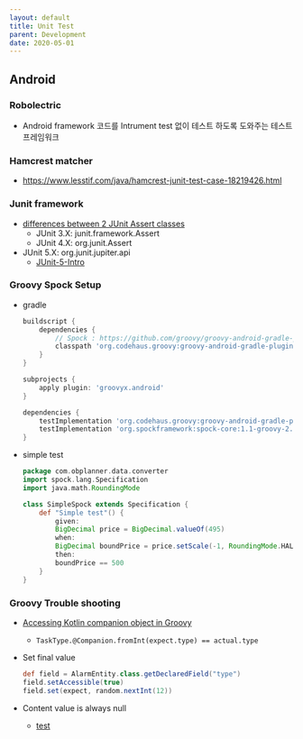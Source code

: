 ```yaml
---
layout: default
title: Unit Test
parent: Development
date: 2020-05-01
---
```



## Android

### Robolectric

- Android framework 코드를 Intrument test 없이 테스트 하도록 도와주는 테스트 프레임워크

### Hamcrest matcher

- https://www.lesstif.com/java/hamcrest-junit-test-case-18219426.html

### Junit framework

- [differences between 2 JUnit Assert classes
](https://stackoverflow.com/a/291074)
  - JUnit 3.X: junit.framework.Assert
  - JUnit 4.X: org.junit.Assert
- JUnit 5.X: org.junit.jupiter.api
  - [JUnit-5-Intro](https://javacan.tistory.com/entry/JUnit-5-Intro)

### Groovy Spock Setup

- gradle

    ```groovy
    buildscript {
        dependencies {
            // Spock : https://github.com/groovy/groovy-android-gradle-plugin
            classpath 'org.codehaus.groovy:groovy-android-gradle-plugin:2.0.1'
        }
    }

    subprojects {
        apply plugin: 'groovyx.android'
    }

    dependencies {
        testImplementation 'org.codehaus.groovy:groovy-android-gradle-plugin:2.0.1'
        testImplementation 'org.spockframework:spock-core:1.1-groovy-2.4-rc-2'
    }
    ```

- simple test

    ```groovy
    package com.obplanner.data.converter
    import spock.lang.Specification
    import java.math.RoundingMode

    class SimpleSpock extends Specification {
        def "Simple test"() {
            given:
            BigDecimal price = BigDecimal.valueOf(495)
            when:
            BigDecimal boundPrice = price.setScale(-1, RoundingMode.HALF_UP)
            then:
            boundPrice == 500
        }
    }
    ```

### Groovy Trouble shooting

- [Accessing Kotlin companion object in Groovy](https://stackoverflow.com/a/44738645)
  - `TaskType.@Companion.fromInt(expect.type) == actual.type`

- Set final value
  
    ```groovy
    def field = AlarmEntity.class.getDeclaredField("type")
    field.setAccessible(true)
    field.set(expect, random.nextInt(12))
    ```

- Content value is always null
  - [test](https://stackoverflow.com/a/46489571)